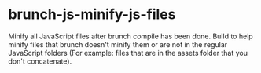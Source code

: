 brunch-js-minify-js-files
=========================

Minify all JavaScript files after brunch compile has been done. Build to help minify files that brunch doesn't minify them or are not in the regular JavaScript folders (For example: files that are in the assets folder that you don't concatenate).
